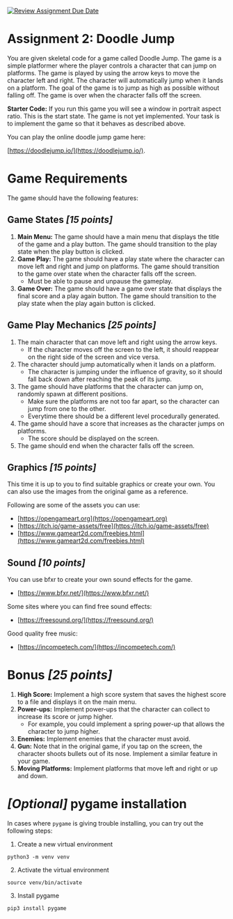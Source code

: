 [![Review Assignment Due Date](https://classroom.github.com/assets/deadline-readme-button-24ddc0f5d75046c5622901739e7c5dd533143b0c8e959d652212380cedb1ea36.svg)](https://classroom.github.com/a/Th8mt3_7)
# Assignment 2: Doodle Jump

You are given skeletal code for a game called Doodle Jump. The game is a simple platformer where the player controls a character that can jump on platforms. The game is played by using the arrow keys to move the character left and right. The character will automatically jump when it lands on a platform. The goal of the game is to jump as high as possible without falling off. The game is over when the character falls off the screen.

**Starter Code:** If you run this game you will see a window in portrait aspect ratio. This is the start state. The game is not yet implemented. Your task is to implement the game so that it behaves as described above.

You can play the online doodle jump game here:

[https://doodlejump.io/](https://doodlejump.io/).

# Game Requirements

The game should have the following features:

## Game States _[15 points]_
1. **Main Menu:** The game should have a main menu that displays the title of the game and a play button. The game should transition to the play state when the play button is clicked.
2. **Game Play:** The game should have a play state where the character can move left and right and jump on platforms. The game should transition to the game over state when the character falls off the screen.
    - Must be able to pause and unpause the gameplay.
3. **Game Over:** The game should have a game over state that displays the final score and a play again button. The game should transition to the play state when the play again button is clicked.

## Game Play Mechanics _[25 points]_
1. The main character that can move left and right using the arrow keys.
    - If the character moves off the screen to the left, it should reappear on the right side of the screen and vice versa.
2. The character should jump automatically when it lands on a platform.
    - The character is jumping under the influence of gravity, so it should fall back down after reaching the peak of its jump.
3. The game should have platforms that the character can jump on, randomly spawn at different positions.
    - Make sure the platforms are not too far apart, so the character can jump from one to the other.
    - Everytime there should be a different level procedurally generated.
4. The game should have a score that increases as the character jumps on platforms.
    - The score should be displayed on the screen.
5. The game should end when the character falls off the screen.

## Graphics _[15 points]_
This time it is up to you to find suitable graphics or create your own. You can also use the images from the original game as a reference.

Following are some of the assets you can use:
- [https://opengameart.org](https://opengameart.org)
- [https://itch.io/game-assets/free](https://itch.io/game-assets/free)
- [https://www.gameart2d.com/freebies.html](https://www.gameart2d.com/freebies.html)

## Sound _[10 points]_
You can use bfxr to create your own sound effects for the game.

- [https://www.bfxr.net/](https://www.bfxr.net/)

Some sites where you can find free sound effects:
- [https://freesound.org/](https://freesound.org/)

Good quality free music:
- [https://incompetech.com/](https://incompetech.com/)


# Bonus _[25 points]_
1. **High Score:** Implement a high score system that saves the highest score to a file and displays it on the main menu.
2. **Power-ups:** Implement power-ups that the character can collect to increase its score or jump higher.
    - For example, you could implement a spring power-up that allows the character to jump higher.
3. **Enemies:** Implement enemies that the character must avoid.
4. **Gun:** Note that in the original game, if you tap on the screen, the character shoots bullets out of its nose. Implement a similar feature in your game.
5. **Moving Platforms:** Implement platforms that move left and right or up and down.


# _[Optional]_ pygame installation

In cases where `pygame` is giving trouble installing, you can try out the following steps:

1. Create a new virtual environment

```
python3 -m venv venv
```

2. Activate the virtual environment

```
source venv/bin/activate
```

3. Install pygame

```
pip3 install pygame
```

